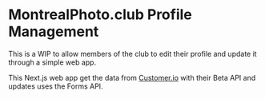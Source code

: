 # MontrealPhoto.club Profile Management

This is a WIP to allow members of the club to edit their profile and update it through a simple web app.

This Next.js web app get the data from [Customer.io](https://customer.io) with their Beta API and updates uses the Forms API.
